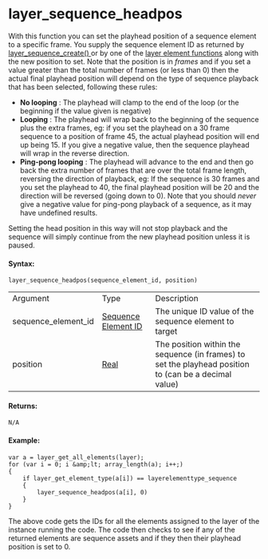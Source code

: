 # layer_sequence_headpos

With this function you can set the playhead position of a sequence
element to a specific frame. You supply the sequence element ID as
returned by [ layer_sequence_create() ](layer_sequence_create) or by
one of the [layer element
functions](../General_Layer_Functions/General_Layer_Functions) along
with the new position to set. Note that the position is in *frames* and
if you set a value greater than the total number of frames (or less than
0) then the actual final playhead position will depend on the type of
sequence playback that has been selected, following these rules:

-   **No looping** : The playhead will clamp to the end of the loop (or
    the beginning if the value given is negative)
-   **Looping** : The playhead will wrap back to the beginning of the
    sequence plus the extra frames, eg: if you set the playhead on a 30
    frame sequence to a position of frame 45, the actual playhead
    position will end up being 15. If you give a negative value, then
    the sequence playhead will wrap in the reverse direction.
-   **Ping-pong looping** : The playhead will advance to the end and
    then go back the extra number of frames that are over the total
    frame length, reversing the direction of playback, eg: If the
    sequence is 30 frames and you set the playhead to 40, the final
    playhead position will be 20 and the direction will be reversed
    (going down to 0). Note that you should *never* give a negative
    value for ping-pong playback of a sequence, as it may have undefined
    results.

Setting the head position in this way will not stop playback and the
sequence will simply continue from the new playhead position unless it
is paused.

#### Syntax:

``` gml
layer_sequence_headpos(sequence_element_id, position)
```

|                     |                                                                                                                                              |                                                                                                       |
|---------------------|----------------------------------------------------------------------------------------------------------------------------------------------|-------------------------------------------------------------------------------------------------------|
| Argument            | Type                                                                                                                                         | Description                                                                                           |
| sequence_element_id |  [Sequence Element ID](../../../../../../GameMaker_Language/GML_Reference/Asset_Management/Rooms/Sequence_Layers/layer_sequence_create)  | The unique ID value of the sequence element to target                                                 |
| position            |  [Real](../../../../../../GameMaker_Language/GML_Overview/Data_Types)                                                                    | The position within the sequence (in frames) to set the playhead position to (can be a decimal value) |

#### Returns:

``` gml
N/A
```

#### Example:

``` gml
var a = layer_get_all_elements(layer);
for (var i = 0; i &amp;lt; array_length(a); i++;)
{
    if layer_get_element_type(a[i]) == layerelementtype_sequence
    {
        layer_sequence_headpos(a[i], 0)
    }
}
```

The above code gets the IDs for all the elements assigned to the layer
of the instance running the code. The code then checks to see if any of
the returned elements are sequence assets and if they then their
playhead position is set to 0.
